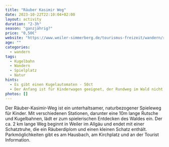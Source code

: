 ```yaml
---
title: "Räuber Kasimir Weg"
date: 2023-10-22T22:10:04+02:00
layout: activity
duration: "2-3h"
season: "ganzjährig?"
price: "0,50€"
website: "https://www.weiler-simmerberg.de/tourismus-freizeit/wandern/raeuber-kasimir-weg"
age: ""
categories:
  - wandern
tags: 
  - Kugelbahn
  - Wandern
  - Spielplatz
  - Natur
hints: 
  - Es gibt einen Kugelautomaten - 50ct
  - Der Anfang ist für Kinderwagen geeignet, der Rundweg im Wald nicht. Es gibt einen "Kinderwagenparkplatz". 
photos: []
---
```

Der Räuber-Kasimir-Weg ist ein unterhaltsamer, naturbezogener Spieleweg für Kinder. Mit verschiedenen Stationen, darunter eine 10m lange Rutsche und Kugelbahnen, lädt er zum spielerischen Entdecken des Waldes ein. Der ca. 2 km lange Weg beginnt in Weiler im Allgäu und endet mit einer Schatztruhe, die ein Räuberdiplom und einen kleinen Schatz enthält. Parkmöglichkeiten gibt es am Hausbach, am Kirchplatz und an der Tourist Information.
